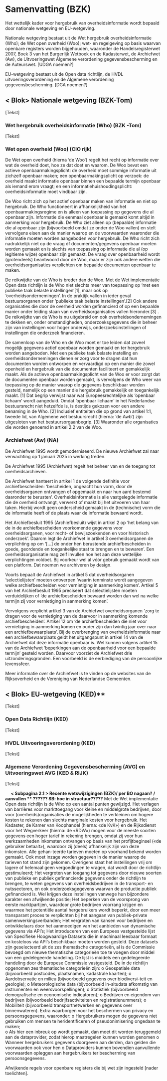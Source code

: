 # Samenvatting (BZK)

Het wettelijk kader voor hergebruik van overheidsinformatie wordt bepaald door nationale wetgeving en EU-wetgeving. 

Nationale wetgeving bestaat uit de Wet hergebruik overheidsinformatie (Who); de Wet open overheid (Woo); wet- en regelgeving op basis waarvan openbare registers worden bijgehouden, waaronder de Handelsregisterwet 2007, Boek 3 van het Burgerlijk Wetboek en de Kadasterwet, de Archiefwet (Aw), de Uitvoeringswet Algemene verordening gegevensbescherming en de Auteurswet. [UDGA noemen?]
 
EU-wetgeving bestaat uit de Open data richtlijn, de HVDL uitvoeringsverordening en de Algemene verordening gegevensbescherming. [DGA noemen?] 
## < Blok> Nationale wetgeving (BZK-Tom)

[Tekst]
### Wet hergebruik overheidsinformatie (Who) (BZK -Tom)
[Tekst]
### Wet open overheid (Woo) (CIO rijk)
De Wet open overheid (hierna ‘de Woo’) regelt het recht op informatie over wat de overheid doet, hoe ze dat doet en waarom. De Woo bevat een actieve openbaarmakingsplicht: de overheid moet sommige informatie uit zichzelf openbaar maken; een openbaarmakingsplicht op verzoek: de overheid maakt informatie openbaar binnen een bepaalde termijn openbaar als iemand erom vraagt; en een informatiehuishoudingsplicht: overheidsinformatie moet vindbaar zijn.

De Woo richt zich op het actief openbaar maken van informatie en niet op hergebruik. De Who functioneert in afhankelijkheid van het openbaarmakingsregime en is alleen van toepassing op gegevens die al openbaar zijn. Informatie die eenmaal openbaar is gemaakt komt altijd in aanmerking voor hergebruik. De Who ziet alleen op (bepaalde) informatie die al openbaar zijn (bijvoorbeeld omdat ze onder de Woo vallen) en stelt vervolgens eisen aan de manier waarop en de voorwaarden waaronder die informatie moeten worden aangeboden voor hergebruik. De Who richt zich nadrukkelijk niet op de vraag óf documenten/gegevens openbaar moeten worden gemaakt en is slechts van toepassing op informatie die al (op legitieme wijze) openbaar zijn gemaakt. De vraag over openbaarheid wordt (grotendeels) beantwoord door de Woo, maar er zijn ook andere wetten die overheidsorganisaties verplichten om bepaalde documenten openbaar te maken. 

De reikwijdte van de Who is breder dan de Woo. Met de Wet implementatie Open data richtlijn is de Who niet slechts meer van toepassing op ‘met een publieke taak belaste instellingen’[1], maar ook op ‘overheidsondernemingen’. In de praktijk vallen in ieder geval bestuursorganen onder ‘publieke taak belaste instellingen’.[2] Ook andere organisaties die door de overheid worden gefinancierd of op een bepaalde manier onder leiding staan van overheidsorganisaties vallen hieronder.[3] . De reikwijdte van de Who is nu uitgebreid om ook overheidsondernemingen te dekken en, onder omstandigheden, onderzoeksgegevens die in beheer zijn van instellingen voor hoger onderwijs, onderzoeksinstellingen of instellingen die onderzoek financieren.

De samenloop van de Who en de Woo moet er toe leiden dat zoveel mogelijk gegevens actief openbaar worden gemaakt en ter hergebruik worden aangeboden. Met een publieke taak belaste instelling en overheidsondernemingen dienen er zorg voor te dragen dat hun documenten worden ontworpen en vervaardigd op een manier die zowel openheid en hergebruik van die documenten faciliteert en gemakkelijk maakt. Als de actieve openbaarmakingsplicht van de Woo er  voor zorgt dat de documenten openbaar worden gemaakt, is vervolgens de Who weer van toepassing op de manier waarop die gegevens beschikbaar worden gesteld, namelijk op een manier die hergebruik gemakkelijk en toegankelijk maakt.
[1] Dat begrip verwijst naar wat Europeesrechtelijke als ‘openbaar lichaam’ wordt aangeduid. Omdat ‘openbaar lichaam’ in het Nederlandse bestuursrecht niet hetzelfde is, is destijds gekozen voor een andere benaming in de Who. 
[2] Inclusief entiteiten die op grond van artikel 1:1, tweede lid, van Algemene wet bestuursrecht (hierna: ‘de Awb’) zijn uitgesloten van het bestuursorgaanbegrip.
[3] Waaronder alle organisaties die worden genoemd in artikel 2.2 van de Woo.

### Archiefwet (Aw) (NA)

De Archiefwet 1995 wordt gemoderniseerd. De nieuwe Archiefwet zal naar verwachting op 1 januari 2025 in werking treden.
 
De Archiefwet 1995 (Archiefwet) regelt het beheer van en de toegang tot overheidsarchieven.
 
De Archiefwet hanteert in artikel 1 de volgende definitie voor archiefbescheiden: ‘bescheiden, ongeacht hun vorm, door de overheidsorganen ontvangen of opgemaakt en naar hun aard bestemd daaronder te berusten’. Overheidsinformatie is alle vastgelegde informatie die de overheid ontvangt, verwerkt of maakt bij het uitvoeren van haar taken. Hierbij wordt geen onderscheid gemaakt in de (technische) vorm die de informatie heeft of de plaats waar de informatie bewaard wordt.
 
Het Archiefbesluit 1995 (Archiefbesluit) wijst in artikel 2 op ‘het belang van de in de archiefbescheiden voorkomende gegevens voor overheidsorganen, voor recht- of bewijszoekenden en voor historisch onderzoek’. Daarom legt de Archiefwet in artikel 3 overheidsorganen de verplichting op om ‘[…] de onder hen berustende archiefbescheiden in goede, geordende en toegankelijke staat te brengen en te bewaren’. Een overheidsorganisatie mag zelf invullen hoe het aan deze wettelijke verplichtingen voldoet. Bij voorkeur wel al vóór gebruik gemaakt wordt van een platform. Dat noemen we archiveren by design.
 
Voorts bepaalt de Archiefwet in artikel 5 dat overheidsorganen ‘selectielijsten’ moeten ontwerpen ‘waarin tenminste wordt aangegeven welke archiefbescheiden voor vernietiging in aanmerking komen’. Artikel 5 van het Archiefbesluit 1995 preciseert dat selectielijsten moeten verduidelijken of ‘de archiefbescheiden bewaard worden dan wel na welke termijn zij voor vernietiging in aanmerking komen’.
 
Vervolgens verplicht artikel 3 van de Archiefwet overheidsorganen ‘zorg te dragen voor de vernietiging van de daarvoor in aanmerking komende archiefbescheiden’. Artikel 12 om ‘de archiefbescheiden die niet voor vernietiging in aanmerking komen en ouder zijn dan twintig jaar over naar een archiefbewaarplaats’. Bij de overbrenging van overheidsinformatie naar een archiefbewaarplaats geldt het uitgangspunt in artikel 14 van de Archiefwet dat deze informatie openbaar is. Wel kunnen volgens artikel 15 van de Archiefwet ‘beperkingen aan de openbaarheid voor een bepaalde termijn’ gesteld worden. Daarvoor voorziet de Archiefwet drie uitzonderingsgronden. Een voorbeeld is de eerbiediging van de persoonlijke levenssfeer.
 
Meer informatie over de Archiefwet is te vinden op de websites van de Rijksoverheid en de Vereniging van Nederlandse Gemeenten.

## < Blok> EU-wetgeving (KED)**
[Tekst]
### Open Data Richtlijn (KED)
[Tekst]
###  HVDL Uitvoeringsverordening (KED)
[Tekst]
### Algemene Verordening Gegevensbescherming (AVG) en Uitvoeringswet AVG (KED & RIJK)
[Tekst]


 
**< Subpagina 2.1 > Recente wetswijzigingen (BZK)/ per BO nagaan? / aanvullen ** ?????? SB: hoe in structuur?????**
Met de Wet implementatie Open data richtlijn is de Who op een aantal punten gewijzigd. 
Het verlagen van barrières voor markttoegang voor kleine en middelgrote bedrijven, door voor (overheids)organisaties de mogelijkheden te verkleinen om hogere kosten te rekenen dan slechts marginale kosten voor hergebruik. Het Kadaster, de Kamer van Koophandel (hierna: «de KvK») en de Rijksdienst voor het Wegverkeer (hierna: de «RDW») mogen voor de meeste soorten gegevens een hoger tarief in rekening brengen, omdat zij voor hun werkzaamheden inkomsten ontvangen op basis van het profijtbeginsel («de gebruiker betaalt»), waardoor zij (deels) afhankelijk zijn van deze inkomsten. Alle gehan-teerde tarieven moeten op voorhand bekend worden gemaakt. Ook moet inzage worden gegeven in de manier waarop de tarieven tot stand zijn gekomen. Overigens staat het instellingen vrij om lagere of helemaal geen vergoedingen te vragen, dat wordt door de richtlijn gestimuleerd;
Het vergroten van toegang tot gegevens door nieuwe soorten van publieke en publiek gefinancierde gegevens onder de richtlijn te brengen, te weten gegevens van overheidsbedrijven in de transport- en nutssectoren, en ook onderzoeksgegevens waarvan de productie publiek gefinancierd is. Wel krijgen deze instellingen vanwege hun bijzondere karakter een afwijkende positie;
Het beperken van de voorsprong van eerste marktpartijen, waardoor grote bedrijven voorrang krijgen en waarmee het potentiële aantal hergebruikers wordt beperkt, door een meer transparant proces te verplichten bij het aangaan van publiek-private samenwerkingsverbanden;
Het vergroten van kansen voor bedrijven en ontwikkelaars door het aanmoedigen van het aanbieden van dynamische gegevens via API’s;
Het introduceren van een Europees vastgestelde lijst van Specifieke Hoogwaardige Datasets die in machinaal leesbaar formaat en kosteloos via API’s beschikbaar moeten worden gesteld. Deze datasets zijn geselecteerd uit de zes thematische categorieën, al is de Commissie bevoegd om nieuwe thematische categorieën toe te voegen door middel van een gedelegeerde handeling. De lijst is middels een gedelegeerde handeling door de Europese Commissie vastgesteld. De in de richtlijn opgenomen zes thematische categorieën zijn:
o	Geospatiale data (bijvoorbeeld postcodes, plaatsnamen, kadastrale kaarten); 
o	Aardobservatie en milieu (bijvoorbeeld gegevens over biodiversi-teit en geologie); 
o	Meteorologische data (bijvoorbeeld in-situdata afkomstig van instrumenten en weersvoorspellingen); 
o	Statistiek (bijvoorbeeld demografische en economische indicatoren); 
o	Bedrijven en eigendom van bedrijven (bijvoorbeeld bedrijfsactiviteiten en registratienummers); 
o	Mobiliteit (bijvoorbeeld transportnetwerken en gegevens over binnenwateren).
Extra waarborgen voor het beschermen van privacy en persoonsgegevens, waaronder:
o	Hergebruikers mogen de gegevens niet gebruiken om mensen te heridentificeren of pseudonimisering ongedaan te maken;  
o	Als hier een inbreuk op wordt gemaakt, dan moet dit worden teruggemeld aan de dataprovider, zodat hierop maatregelen kunnen worden genomen 
o	Wanneer hergebruikers gegevens doorgeven aan derden, dan gelden die voorwaarden ook voor hen 
o	Dataproviders kunnen bovendien aanvullende voorwaarden opleggen aan hergebruikers ter bescherming van persoonsgegevens. 

Afwijkende regels voor openbare registers die bij wet zijn ingesteld [nader toelichten]. 

